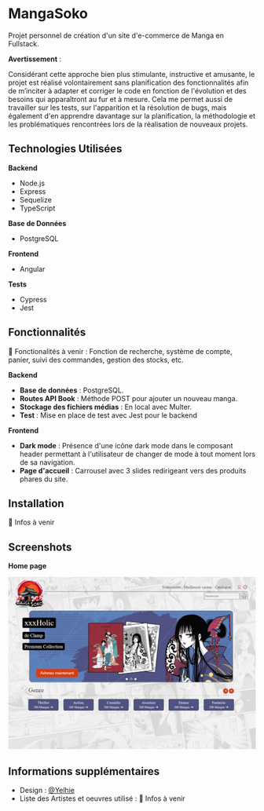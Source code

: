 # MangaSoko

Projet personnel de création d'un site d'e-commerce de Manga en Fullstack.

**Avertissement** :

Considérant cette approche bien plus stimulante, instructive et amusante, le projet est réalisé volontairement sans planification des fonctionnalités afin de m’inciter à adapter et corriger le code en fonction de l'évolution et des besoins qui apparaîtront au fur et à mesure. Cela me permet aussi de travailler sur les tests, sur l'apparition et la résolution de bugs, mais également d'en apprendre davantage sur la planification, la méthodologie et les problématiques rencontrées lors de la réalisation de nouveaux projets.

## Technologies Utilisées

**Backend**

- Node.js
- Express
- Sequelize
- TypeScript

**Base de Données**

- PostgreSQL

**Frontend**

- Angular

**Tests**

- Cypress
- Jest

## Fonctionnalités

🚧 Fonctionalités à venir : Fonction de recherche, système de compte, panier, suivi des commandes, gestion des stocks, etc.

**Backend**

- **Base de données** : PostgreSQL.
- **Routes API Book** : Méthode POST pour ajouter un nouveau manga.
- **Stockage des fichiers médias** : En local avec Multer.
- **Test** : Mise en place de test avec Jest pour le backend

**Frontend**

- **Dark mode** : Présence d'une icône dark mode dans le composant header permettant à l'utilisateur de changer de mode à tout moment lors de sa navigation.
- **Page d'accueil** : Carrousel avec 3 slides redirigeant vers des produits phares du site.

## Installation

🚧 Infos à venir

## Screenshots

**Home page**

![Manga Soko home page](https://github.com/Yelhie/MangaSoko/blob/master/screenshots/mangasoko_240619.jpg)

## Informations supplémentaires

- Design : [@Yelhie](https://github.com/Yelhie)
- Liste des Artistes et oeuvres utilisé : 🚧 Infos à venir
